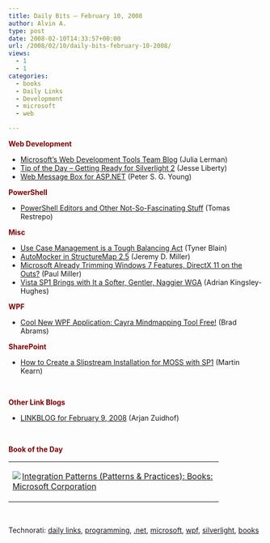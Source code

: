 ```yaml
---
title: Daily Bits – February 10, 2008
author: Alvin A.
type: post
date: 2008-02-10T14:33:57+00:00
url: /2008/02/10/daily-bits-february-10-2008/
views:
  - 1
  - 1
categories:
  - books
  - Daily Links
  - Development
  - microsoft
  - web

---
```

**<font color="#800000">Web Development</font>**

  * <a href="http://blogs.devsource.com/devlife/content/net_general/microsofts_web_development_tools_team_blog.html" target="_blank">Microsoft&#8217;s Web Development Tools Team Blog</a> (Julia Lerman)
  * <a href="http://silverlight.net/blogs/jesseliberty/archive/2008/02/08/tip-of-the-day-getting-ready-for-silverlight-2.aspx" target="_blank">Tip of the Day &#8211; Getting Ready for Silverlight 2</a> (Jesse Liberty)
  * <a href="http://www.codeproject.com/kb/aspnet/webmsgbox.aspx" target="_blank">Web Message Box for ASP.NET</a> (Peter S. G. Young)

**<font color="#800000">PowerShell</font>**

  * <a href="http://www.winterdom.com/weblog/2008/02/08/PowerShellEditorsAndOtherNotSoFascinatingStuff.aspx" target="_blank">PowerShell Editors and Other Not-So-Fascinating Stuff</a> (Tomas Restrepo)

**<font color="#800000">Misc</font>**

  * <a href="http://tynerblain.com/blog/2008/02/04/balancing-use-cases/" target="_blank">Use Case Management is a Tough Balancing Act</a> (Tyner Blain)
  * <a href="http://codebetter.com/blogs/jeremy.miller/archive/2008/02/09/automocker-in-structuremap-2-5.aspx" target="_blank">AutoMocker in StructureMap 2.5</a> (Jeremy D. Miller)
  * <a href="http://www.engadget.com/2008/02/09/microsoft-already-trimming-windows-7-features-directx-11-on-the/" target="_blank">Microsoft Already Trimming Windows 7 Features, DirectX 11 on the Outs?</a> (Paul Miller)
  * <a href="http://blogs.zdnet.com/hardware/?p=1253" target="_blank">Vista SP1 Brings with It a Softer, Gentler, Naggier WGA</a> (Adrian Kingsley-Hughes)

**<font color="#800000">WPF</font>**

  * <a href="http://blogs.msdn.com/brada/archive/2008/02/09/cool-new-wpf-application-cayra-mindmapping-tool-free.aspx" target="_blank">Cool New WPF Application: Cayra Mindmapping Tool Free!</a> (Brad Abrams)

**<font color="#800000">SharePoint</font>**

  * <a href="http://blogs.msdn.com/martinkearn/archive/2008/01/14/how-to-create-a-slipstream-installation-for-moss-with-sp1.aspx" target="_blank">How to Create a Slipstream Installation for MOSS with SP1</a> (Martin Kearn)

&nbsp;

**<font color="#800000">Other Link Blogs</font>**

  * <a href="http://arjansworld.blogspot.com/2008/02/linkblog-for-february-9-2008.html" target="_blank">LINKBLOG for February 9, 2008</a> (Arjan Zuidhof)

&nbsp;

**<font color="#800000">Book of the Day</font>**

<div class="wlWriterSmartContent" id="scid:7dc1bd33-94bd-46fd-a20b-0131235bcd47:9661252e-5833-4307-a8e6-1fee5c62f763" style="padding-right: 0px; display: inline; padding-left: 0px; float: none; padding-bottom: 0px; margin: 0px; padding-top: 0px">
  <table cellspacing="0" cellpadding="2" width="400" border="0" unselectable="on">
    <tr>
      <td valign="top" width="400">
        <p>
          <a title="Integration Patterns (Patterns &#038; Practices): Books: Microsoft Corporation" href="http://www.amazon.com/exec/obidos/ASIN/073561850X/alvinashcraft-20"><img data-recalc-dims="1" decoding="async" src="https://i0.wp.com/images.amazon.com/images/P/073561850X.01.MZZZZZZZ.jpg?w=660" border="0" align="left" style="float:left" />Integration Patterns (Patterns & Practices): Books: Microsoft Corporation</a>
        </p>
      </td>
    </tr>
  </table>
</div>

&nbsp;

<div class="wlWriterSmartContent" id="scid:C16BAC14-9A3D-4c50-9394-FBFEF7A93539:c69dc2d3-02c2-4d61-94a0-106ac93a014b" style="padding-right: 0px; display: inline; padding-left: 0px; padding-bottom: 0px; margin: 0px; padding-top: 0px">
  <!--dotnetkickit-->
</div>

<div class="wlWriterSmartContent" id="scid:d7bf807d-7bb0-458a-811f-90c51817d5c2:006961f8-9ce0-447a-a171-78c165cc94b9" style="padding-right: 0px; display: inline; padding-left: 0px; padding-bottom: 0px; margin: 0px; padding-top: 0px">
  <p>
    <span class="TagSite">Technorati:</span> <a href="http://technorati.com/tag/daily+links" rel="tag" class="tag">daily links</a>, <a href="http://technorati.com/tag/programming" rel="tag" class="tag">programming</a>, <a href="http://technorati.com/tag/.net" rel="tag" class="tag">.net</a>, <a href="http://technorati.com/tag/microsoft" rel="tag" class="tag">microsoft</a>, <a href="http://technorati.com/tag/wpf" rel="tag" class="tag">wpf</a>, <a href="http://technorati.com/tag/silverlight" rel="tag" class="tag">silverlight</a>, <a href="http://technorati.com/tag/books" rel="tag" class="tag">books</a><br /><!-- StartInsertedTags: daily links, programming, .net, microsoft, wpf, silverlight, books :EndInsertedTags -->
  </p>
</div>